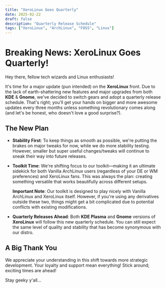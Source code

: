 ```yaml
---
title: "XeroLinux Goes Quarterly"
date: 2025-02-22
draft: false
description: "Quarterly Release Schedule"
tags: ["XeroLinux", "ArchLinux", "FOSS", "Linux"]
---
```

# Breaking News: XeroLinux Goes Quarterly!

Hey there, fellow tech wizards and Linux enthusiasts!

It's time for a major update (pun intended) on the **XeroLinux** front. Due to the lack of earth-shattering new features and major upgrades from both **KDE** & **Gnome**, we've decided to switch gears and adopt a quarterly release schedule. That's right; you'll get your hands on bigger and more awesome updates every three months unless something revolutionary comes along (and let's be honest, who doesn't love a good surprise?).

## The New Plan

- **Stability First**: To keep things as smooth as possible, we're putting the brakes on major tweaks for now, while we do more stability testing. However, smaller but super useful changes/tweaks will continue to sneak their way into future releases.
  
- **Toolkit Time**: We're shifting focus to our toolkit—making it an ultimate sidekick for both Vanilla ArchLinux users (regardless of your DE or WM preferences) and XeroLinux fans. This was always the plan: creating something versatile that works beautifully across different setups.

  **Important Note**: Our toolkit is designed to play nicely with Vanilla ArchLinux and XeroLinux itself. However, if you're using any derivatives outside these two, things might get a bit complicated due to potential conflicts with existing modifications.

- **Quarterly Releases Ahead**: Both **KDE Plasma** and **Gnome** versions of **XeroLinux** will follow this new quarterly schedule. You can still expect the same level of quality and stability that has become synonymous with our distro.

## A Big Thank You

We appreciate your understanding in this shift towards more strategic development. Your loyalty and support mean everything! Stick around; exciting times are ahead!

Stay geeky y'all...
